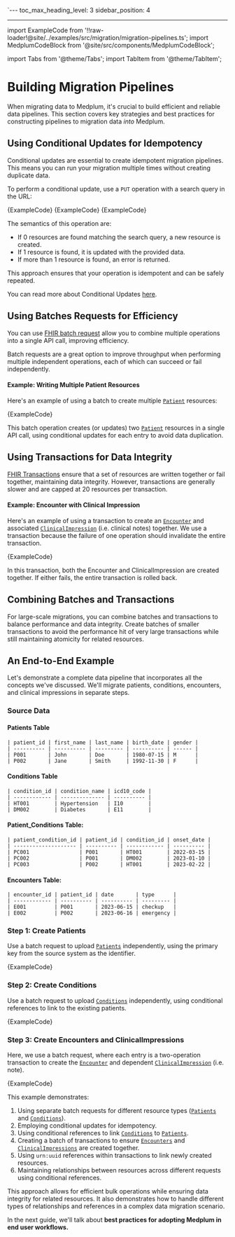 `---
toc_max_heading_level: 3
sidebar_position: 4

---

import ExampleCode from '!!raw-loader!@site/../examples/src/migration/migration-pipelines.ts';
import MedplumCodeBlock from '@site/src/components/MedplumCodeBlock';

import Tabs from '@theme/Tabs';
import TabItem from '@theme/TabItem';

# Building Migration Pipelines

When migrating data to Medplum, it's crucial to build efficient and reliable data pipelines. This section covers key strategies and best practices for constructing pipelines to migration data _into_ Medplum.

[patient]: /docs/api/fhir/resources/patient
[condition]: /docs/api/fhir/resources/condition
[encounter]: /docs/api/fhir/resources/encounter
[clinicalimpression]: /docs/api/fhir/resources/clinicalimpression

## Using Conditional Updates for Idempotency

Conditional updates are essential to create idempotent migration pipelines. This means you can run your migration multiple times without creating duplicate data.

To perform a conditional update, use a `PUT` operation with a search query in the URL:

<Tabs groupId="language">
  <TabItem value="ts" label="TypeScript">
    <MedplumCodeBlock language="ts" selectBlocks="medplum-sdk-upsert">
      {ExampleCode}
    </MedplumCodeBlock>
  </TabItem>
  <TabItem value="curl" label="cURL">
    <MedplumCodeBlock language="bash" selectBlocks="curl-upsert">
      {ExampleCode}
    </MedplumCodeBlock>
  </TabItem>
  <TabItem value="cli" label="CLI">
    <MedplumCodeBlock language="bash" selectBlocks="medplum-cli-upsert">
      {ExampleCode}
    </MedplumCodeBlock>
  </TabItem>
</Tabs>

The semantics of this operation are:

- If 0 resources are found matching the search query, a new resource is created.
- If 1 resource is found, it is updated with the provided data.
- If more than 1 resource is found, an error is returned.

This approach ensures that your operation is idempotent and can be safely repeated.

You can read more about Conditional Updates [here](/docs/fhir-datastore/working-with-fhir#upsert).

## Using Batches Requests for Efficiency

You can use [FHIR batch request](/docs/fhir-datastore/fhir-batch-requests) allow you to combine multiple operations into a single API call, improving efficiency.

Batch requests are a great option to improve throughput when performing multiple independent operations, each of which can succeed or fail independently.

#### Example: Writing Multiple Patient Resources

Here's an example of using a batch to create multiple [`Patient`][patient] resources:

<MedplumCodeBlock language="ts" selectBlocks="create-patients-batch">
    {ExampleCode}
</MedplumCodeBlock>

This batch operation creates (or updates) two [`Patient`][patient] resources in a single API call, using conditional updates for each entry to avoid data duplication.

## Using Transactions for Data Integrity

[FHIR Transactions](/docs/fhir-datastore/fhir-batch-requests#internal-references) ensure that a set of resources are written together or fail together, maintaining data integrity. However, transactions are generally slower and are capped at 20 resources per transaction.

#### Example: Encounter with Clinical Impression

Here's an example of using a transaction to create an [`Encounter`][encounter] and associated [`ClinicalImpression`][clinicalimpression] (i.e. clinical notes) together. We use a transaction because the failure of one operation should invalidate the entire transaction.

<MedplumCodeBlock language="ts" selectBlocks="encounter-and-impression-transaction">
    {ExampleCode}
</MedplumCodeBlock>

In this transaction, both the Encounter and ClinicalImpression are created together. If either fails, the entire transaction is rolled back.

## Combining Batches and Transactions

For large-scale migrations, you can combine batches and transactions to balance performance and data integrity. Create batches of smaller transactions to avoid the performance hit of very large transactions while still maintaining atomicity for related resources.

## An End-to-End Example

Let's demonstrate a complete data pipeline that incorporates all the concepts we've discussed. We'll migrate patients, conditions, encounters, and clinical impressions in separate steps.

### Source Data

#### Patients Table

```
| patient_id | first_name | last_name | birth_date | gender |
| ---------- | ---------- | --------- | ---------- | ------ |
| P001       | John       | Doe       | 1980-07-15 | M      |
| P002       | Jane       | Smith     | 1992-11-30 | F      |
```

#### Conditions Table

```
| condition_id | condition_name | icd10_code |
| ------------ | -------------- | ---------- |
| HT001        | Hypertension   | I10        |
| DM002        | Diabetes       | E11        |
```

#### Patient_Conditions Table:

```
| patient_condition_id | patient_id | condition_id | onset_date |
| -------------------- | ---------- | ------------ | ---------- |
| PC001                | P001       | HT001        | 2022-03-15 |
| PC002                | P001       | DM002        | 2023-01-10 |
| PC003                | P002       | HT001        | 2023-02-22 |
```

#### Encounters Table:

```
| encounter_id | patient_id | date       | type      |
| ------------ | ---------- | ---------- | --------- |
| E001         | P001       | 2023-06-15 | checkup   |
| E002         | P002       | 2023-06-16 | emergency |
```

### Step 1: Create Patients

Use a batch request to upload [`Patients`][patient] independently, using the primary key from the source system as the identifier.

<MedplumCodeBlock language="ts" selectBlocks="create-patients-batch">
    {ExampleCode}
</MedplumCodeBlock>

### Step 2: Create Conditions

Use a batch request to upload [`Conditions`][condition] independently, using conditional references to link to the existing patients.

<MedplumCodeBlock language="ts" selectBlocks="create-conditions-batch">
    {ExampleCode}
</MedplumCodeBlock>

### Step 3: Create Encounters and ClinicalImpressions

Here, we use a batch request, where each entry is a two-operation transaction to create the [`Encounter`][encounter] and dependent [`ClinicalImpression`][clinicalimpression] (i.e. note).

<MedplumCodeBlock language="ts" selectBlocks="create-encounters-and-impressions-batch-transaction">
    {ExampleCode}
</MedplumCodeBlock>

This example demonstrates:

1. Using separate batch requests for different resource types ([`Patients`][patient] and [`Conditions`][condition]).
2. Employing conditional updates for idempotency.
3. Using conditional references to link [`Conditions`][condition] to [`Patients`][patient].
4. Creating a batch of transactions to ensure [`Encounters`][encounter] and [`ClinicalImpressions`][clinicalimpression] are created together.
5. Using `urn:uuid` references within transactions to link newly created resources.
6. Maintaining relationships between resources across different requests using conditional references.

This approach allows for efficient bulk operations while ensuring data integrity for related resources. It also demonstrates how to handle different types of relationships and references in a complex data migration scenario.

In the next guide, we'll talk about **best practices for adopting Medplum in end user workflows.**
